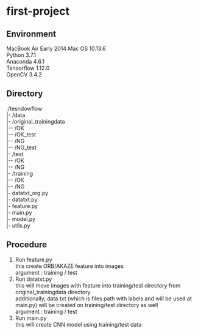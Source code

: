 # first-project
## Environment
  MacBook Air Early 2014 Mac OS 10.13.6  
  Python 3.7.1  
  Anaconda 4.6.1  
  Tensorflow 1.12.0  
  OpenCV 3.4.2  

## Directory
./tesndowflow  
|-  /data  
|-  /original_trainingdata  
|--    /OK  
|--    /OK_test  
|--    /NG  
|--    /NG_test   
|-  /test  
|--    /OK  
|--    /NG  
|-  /training  
|--    /OK  
|--    /NG  
|-  datatxt_org.py  
|-  datatxt.py  
|-  feature.py  
|-  main.py  
|-  model.py  
|-  utils.py  
  
## Procedure
  1. Run feature.py  
    this create ORB/AKAZE feature into images  
    argument : training / test
  2. Run datatxt.py  
    this will move images with feature into training/test directory from original_trainingdata directory  
    additionally, data.txt (which is files path with labels and will be used at main.py) will be created on training/test directory as well  
    argument : training / test  
  3. Run main.py  
    this will create CNN model using training/test data  

